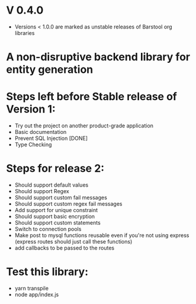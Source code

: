 # V 0.4.0

- Versions < 1.0.0 are marked as unstable releases of Barstool org libraries

# A non-disruptive backend library for entity generation

# Steps left before Stable release of Version 1:

- Try out the project on another product-grade application
- Basic documentation
- Prevent SQL Injection [DONE]
- Type Checking

# Steps for release 2:

- Should support default values
- Should support Regex
- Should support custom fail messages
- Should support custom regex fail messages
- Add support for unique constraint
- Should support basic encryption
- Should support custom statements
- Switch to connection pools
- Make post to mysql functions reusable even if you're not using express (express routes should just call these functions)
- add callbacks to be passed to the routes

# Test this library:

- yarn transpile
- node app/index.js
